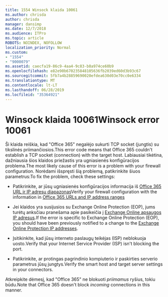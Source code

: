 ```yaml
---
title: 1554 Winsock klaida 10061
ms.author: chrisda
author: chrisda
manager: dansimp
ms.date: 12/7/2018
ms.audience: ITPro
ms.topic: article
ROBOTS: NOINDEX, NOFOLLOW
localization_priority: Normal
ms.custom:
- "1554"
- "9000079"
ms.assetid: caecfa19-86c9-4aa4-9c83-b8a974ce60b9
ms.openlocfilehash: e82e90b670235848105636fb2039ed60d3b93c67
ms.sourcegitcommit: 5fb7a4b28859690020efdea630d03e70cc0e6334
ms.translationtype: MT
ms.contentlocale: lt-LT
ms.lasthandoff: 06/28/2019
ms.locfileid: "35364921"
---
```

# <a name="winsock-error-10061"></a><span data-ttu-id="33ff2-102">Winsock klaida 10061</span><span class="sxs-lookup"><span data-stu-id="33ff2-102">Winsock error 10061</span></span>

<span data-ttu-id="33ff2-103">Ši klaida reiškia, kad "Office 365" negalėjo sukurti TCP socket (jungtis) su tikslinės priimančiosios.</span><span class="sxs-lookup"><span data-stu-id="33ff2-103">This error code means that Office 365 couldn't establish a TCP socket (connection) with the target host.</span></span> <span data-ttu-id="33ff2-104">Labiausiai tikėtina, dažniausia šios klaidos priežastis yra ugniasienės konfigūracijos problema.</span><span class="sxs-lookup"><span data-stu-id="33ff2-104">The most likely cause of this error is a problem with your firewall configuration.</span></span> <span data-ttu-id="33ff2-105">Norėdami išspręsti šią problemą, patikrinkite šiuos parametrus:</span><span class="sxs-lookup"><span data-stu-id="33ff2-105">To fix the problem, check these settings:</span></span>

- <span data-ttu-id="33ff2-106">Patikrinkite, ar jūsų ugniasienės konfigūracijos informacija iš [Office 365 URL ir IP adresų diapazonas](https://docs.microsoft.com/office365/enterprise/urls-and-ip-address-ranges)</span><span class="sxs-lookup"><span data-stu-id="33ff2-106">Verify your firewall configuration with the information in [Office 365 URLs and IP address ranges](https://docs.microsoft.com/office365/enterprise/urls-and-ip-address-ranges)</span></span>

- <span data-ttu-id="33ff2-107">Jei klaidos yra susijusios su Exchange Online Protection (EOP), jums turėtų anksčiau pranešama apie pasikeičia į [Exchange Online apsaugos IP adresus](https://docs.microsoft.com/office365/SecurityCompliance/eop/exchange-online-protection-ip-addresses).</span><span class="sxs-lookup"><span data-stu-id="33ff2-107">If the error is specific to Exchange Online Protection (EOP), you should have been previously notified to a change to the [Exchange Online Protection IP addresses](https://docs.microsoft.com/office365/SecurityCompliance/eop/exchange-online-protection-ip-addresses).</span></span>

- <span data-ttu-id="33ff2-108">Įsitikinkite, kad jūsų interneto paslaugų teikėjas (ISP) neblokuoja uosto.</span><span class="sxs-lookup"><span data-stu-id="33ff2-108">Verify that your Internet Service Provider (ISP) isn't blocking the port.</span></span>

- <span data-ttu-id="33ff2-109">Patikrinkite, ar protingas pagrindinio kompiuterio ir paskirties serverio parametrus jūsų jungtys.</span><span class="sxs-lookup"><span data-stu-id="33ff2-109">Verify the smart host and target server settings in your connectors.</span></span>

<span data-ttu-id="33ff2-110">Atkreipkite dėmesį, kad "Office 365" ne blokuoti *priimamus* ryšius, tokiu būdu.</span><span class="sxs-lookup"><span data-stu-id="33ff2-110">Note that Office 365 doesn't block *incoming* connections in this manner.</span></span>

